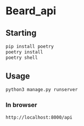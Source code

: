 # Beard_api
## Starting

```bash
pip install poetry
poetry install
poetry shell
```


## Usage

```bash
python3 manage.py runserver
```

### In browser
```bash
http://localhost:8000/api
```